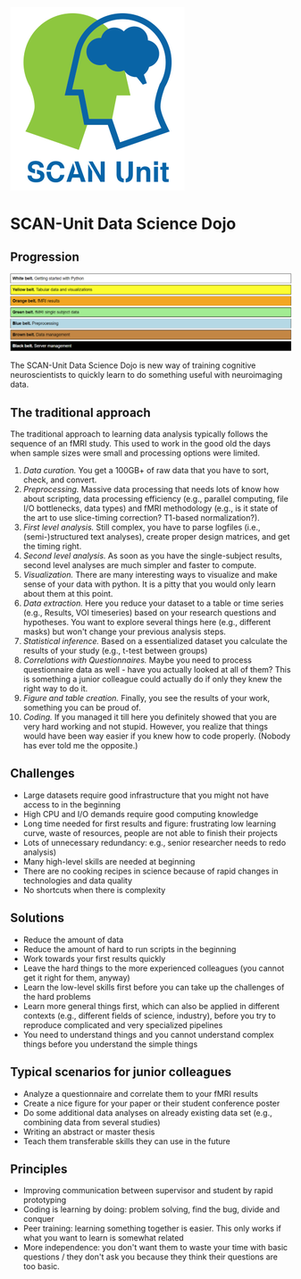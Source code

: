 ![SCAN-Unit](img/scan-unit-logo.png "SCAN-Unit")

# SCAN-Unit Data Science Dojo

## Progression
![Progression](img/progression.png "Progression")

The SCAN-Unit Data Science Dojo is new way of training cognitive neuroscientists to quickly learn to do something useful with neuroimaging data.


## The traditional approach

The traditional approach to learning data analysis typically follows the sequence of an fMRI study. This used to work in the good old the days when sample sizes were small and processing options were limited.

1. *Data curation.* You get a 100GB+ of raw data that you have to sort, check, and convert.
2. *Preprocessing.* Massive data processing that needs lots of know how about scripting, data processing efficiency (e.g., parallel computing, file I/O bottlenecks, data types) and fMRI methodology (e.g., is it state of the art to use slice-timing correction? T1-based normalization?).
3. *First level analysis.* Still complex, you have to parse logfiles (i.e., (semi-)structured text analyses), create proper design matrices, and get the timing right.
4. *Second level analysis.* As soon as you have the single-subject results, second level analyses are much simpler and faster to compute.
5. *Visualization.* There are many interesting ways to visualize and make sense of your data with python. It is a pitty that you would only learn about them at this point.
6. *Data extraction.* Here you reduce your dataset to a table or time series (e.g., Results, VOI timeseries) based on your research questions and hypotheses. You want to explore several things here (e.g., different masks) but won't change your previous analysis steps. 
7. *Statistical inference.* Based on a essentialized dataset you calculate the results of your study (e.g., t-test between groups)
8. *Correlations with Questionnaires.* Maybe you need to process questionnaire data as well - have you actually looked at all of them? This is something a junior colleague could actually do if only they knew the right way to do it.
9. *Figure and table creation.* Finally, you see the results of your work, something you can be proud of.
10. *Coding.* If you managed it till here you definitely showed that you are very hard working and not stupid. However, you realize that things would have been way easier if you knew how to code properly. (Nobody has ever told me the opposite.) 


## Challenges
- Large datasets require good infrastructure that you might not have access to in the beginning
- High CPU and I/O demands require good computing knowledge 
- Long time needed for first results and figure: frustrating low learning curve, waste of resources, people are not able to finish their projects 
- Lots of unnecessary redundancy: e.g., senior researcher needs to redo analysis)
- Many high-level skills are needed at beginning 
- There are no cooking recipes in science because of rapid changes in technologies and data quality
- No shortcuts when there is complexity

## Solutions
- Reduce the amount of data
- Reduce the amount of hard to run scripts in the beginning
- Work towards your first results quickly
- Leave the hard things to the more experienced colleagues (you cannot get it right for them, anyway)
- Learn the low-level skills first before you can take up the challenges of the hard problems
- Learn more general things first, which can also be applied in different contexts (e.g., different fields of science, industry), before you try to reproduce complicated and very specialized pipelines
- You need to understand things and you cannot understand complex things before you understand the simple things

## Typical scenarios for junior colleagues
- Analyze a questionnaire and correlate them to your fMRI results
- Create a nice figure for your paper or their student conference poster
- Do some additional data analyses on already existing data set (e.g., combining data from several studies)
- Writing an abstract or master thesis
- Teach them transferable skills they can use in the future


## Principles
- Improving communication between supervisor and student by rapid prototyping 
- Coding is learning by doing: problem solving, find the bug, divide and conquer
- Peer training: learning something together is easier. This only works if what you want to learn is somewhat related
- More independence: you don't want them to waste your time with basic questions / they don't ask you because they think their questions are too basic.
